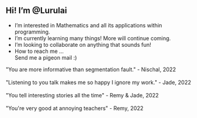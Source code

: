 ## Hi! I’m @Lurulai
- I’m interested in Mathematics and all its applications within programming.
- I’m currently learning many things! More will continue coming.
- I’m looking to collaborate on anything that sounds fun!
- How to reach me ...  
          Send me a pigeon mail :)

"You are more informative than segmentation fault." - Nischal, 2022<br>
</br>"Listening to you talk makes me so happy I ignore my work." - Jade, 2022<br>
</br>"You tell interesting stories all the time" - Remy & Jade, 2022<br>
</br>"You're very good at annoying teachers" - Remy, 2022

<!---
Lurulai/Lurulai is a ✨ special ✨ repository because its `README.md` (this file) appears on your GitHub profile.
You can click the Preview link to take a look at your changes.
--->
